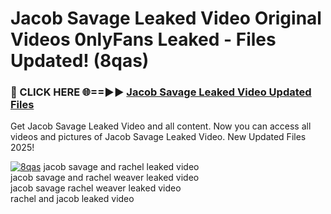# Jacob Savage Leaked Video Original Videos 0nlyFans Leaked - Files Updated! (8qas)

<h3>🔴 CLICK HERE 🌐==►► <a href="https://tinyurl.com/4seja8ks" rel="nofollow">Jacob Savage Leaked Video Updated Files</a></h3>

Get Jacob Savage Leaked Video and all content. Now you can access all videos and pictures of Jacob Savage Leaked Video. New Updated Files 2025!

[![8qas](https://i.imgur.com/EWjZXRe.gif)](https://tinyurl.com/4seja8ks)
jacob savage and rachel leaked video<br>
jacob savage and rachel weaver leaked video<br>
jacob savage rachel weaver leaked video<br>
rachel and jacob leaked video